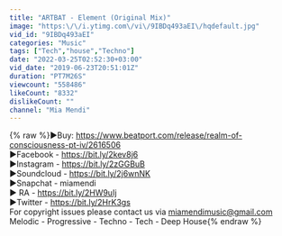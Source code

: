 ```yaml
---
title: "ARTBAT - Element (Original Mix)"
image: "https:\/\/i.ytimg.com\/vi\/9IBDq493aEI\/hqdefault.jpg"
vid_id: "9IBDq493aEI"
categories: "Music"
tags: ["Tech","house","Techno"]
date: "2022-03-25T02:52:30+03:00"
vid_date: "2019-06-23T20:51:01Z"
duration: "PT7M26S"
viewcount: "558486"
likeCount: "8332"
dislikeCount: ""
channel: "Mia Mendi"
---
```

{% raw %}►Buy: <a rel="nofollow" target="blank" href="https://www.beatport.com/release/realm-of-consciousness-pt-iv/2616506">https://www.beatport.com/release/realm-of-consciousness-pt-iv/2616506</a><br />►Facebook - <a rel="nofollow" target="blank" href="https://bit.ly/2kev8j6">https://bit.ly/2kev8j6</a><br />►Instagram - <a rel="nofollow" target="blank" href="https://bit.ly/2zGGBuB">https://bit.ly/2zGGBuB</a><br />►Soundcloud - <a rel="nofollow" target="blank" href="https://bit.ly/2j6wnNK">https://bit.ly/2j6wnNK</a><br />►Snapchat - miamendi<br />► RA - <a rel="nofollow" target="blank" href="https://bit.ly/2HW9uIj">https://bit.ly/2HW9uIj</a><br />►Twitter - <a rel="nofollow" target="blank" href="https://bit.ly/2HrK3gs">https://bit.ly/2HrK3gs</a><br />For copyright issues please contact us via miamendimusic@gmail.com<br />Melodic - Progressive - Techno - Tech - Deep House{% endraw %}
